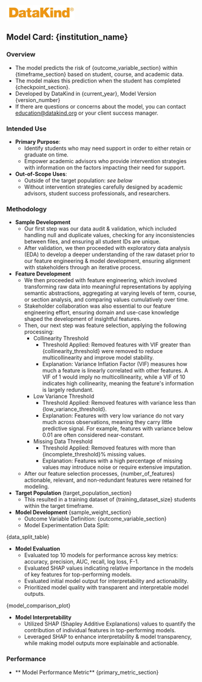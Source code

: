 
<img src="assets/logo.png" alt="Model Comparison" width="180" />

## Model Card: {institution_name}

### Overview
- The model predicts the risk of {outcome_variable_section} within {timeframe_section} based on student, course, and academic data.
- The model makes this prediction when the student has completed {checkpoint_section}.
- Developed by DataKind in {current_year}, Model Version {version_number}
- If there are questions or concerns about the model, you can contact education@datakind.org or your client success manager.

### Intended Use
- **Primary Purpose**: 
  - Identify students who may need support in order to either retain or graduate on time. 
  - Empower academic advisors who provide intervention strategies with information on the factors impacting their need for support.
- **Out-of-Scope Uses**:
  - Outside of the target population: _see below_
  - Without intervention strategies carefully designed by academic advisors, student success professionals, and researchers. 

### Methodology
- **Sample Development**
  - Our first step was our data audit & validation, which included handling null and duplicate values, checking for any inconsistencies between files, and ensuring all student IDs are unique.
  - After validation, we then proceeded with exploratory data analysis (EDA) to develop a deeper understanding of the raw dataset prior to our feature engineering & model development, ensuring alignment with stakeholders through an iterative process.
- **Feature Development**
  - We then proceeded with feature engineering, which involved transforming raw data into meaningful representations by applying semantic abstractions, aggregating at varying levels of term, course, or section analysis, and comparing values cumulatively over time.
  - Stakeholder collaboration was also essential to our feature engineering effort, ensuring domain and use-case knowledge shaped the development of insightful features.
  - Then, our next step was feature selection, applying the following processing:
    - Collinearity Threshold
      - Threshold Applied: Removed features with VIF greater than {collinearity_threshold} were removed to reduce multicollinearity and improve model stability.
      - Explanation: Variance Inflation Factor (VIF) measures how much a feature is linearly correlated with other features. A VIF of 1 would imply no multicollinearity, while a VIF of 10 indicates high collinearity, meaning the feature's information is largely redundant.
    - Low Variance Threshold
      - Threshold Applied: Removed features with variance less than {low_variance_threshold}.
      - Explanation: Features with very low variance do not vary much across observations, meaning they carry little predictive signal. For example, features with variance below 0.01 are often considered near-constant.
    - Missing Data Threshold
      - Threshold Applied: Removed features with more than {incomplete_threshold}% missing values.
      - Explanation: Features with a high percentage of missing values may introduce noise or require extensive imputation.
  - After our feature selection processes, {number_of_features} actionable, relevant, and non-redundant features were retained for modeling.
- **Target Population**
{target_population_section}
  - This resulted in a training dataset of {training_dataset_size} students within the target timeframe.
- **Model Development**
{sample_weight_section}
  - Outcome Variable Definition: {outcome_variable_section}
  - Model Experimentation Data Split:

{data_split_table}

- **Model Evaluation**
  - Evaluated top 10 models for performance across key metrics: accuracy, precision, AUC, recall, log loss, F-1.
  - Evaluated SHAP values indicating relative importance in the models of key features for top-performing models.
  - Evaluated initial model output for interpretability and actionability.
  - Prioritized model quality with transparent and interpretable model outputs.

{model_comparison_plot}

- **Model Interpretability** 
  - Utilized SHAP (Shapley Additive Explanations) values to quantify the contribution of individual features in top-performing models.
  - Leveraged SHAP to enhance interpretability & model transparency, while making model outputs more explainable and actionable.

### Performance
- ** Model Performance Metric**
{primary_metric_section}